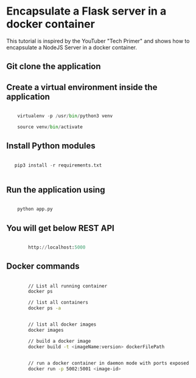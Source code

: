 # Encapsulate a Flask server in a docker container 

This tutorial is inspired by the YouTuber "Tech Primer" and shows how to encapsulate a NodeJS Server in a docker container. 

## Git clone the application

## Create a virtual environment inside the application 

```python

    virtualenv -p /usr/bin/python3 venv    

    source venv/bin/activate

```

## Install Python modules

```python

   pip3 install -r requirements.txt 
    
```


## Run the application using

```python

    python app.py

```


## You will get below REST API

```python

        http://localhost:5000

```

## Docker commands

```bash
    
        // List all running container
        docker ps

        // list all containers
        docker ps -a


        // list all docker images
        docker images

        // build a docker image
        docker build -t <imageName:version> dockerFilePath

        
        // run a docker container in daemon mode with ports exposed
        docker run -p 5002:5001 <image-id>




```
